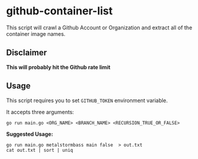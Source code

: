 # github-container-list

This script will crawl a Github Account or Organization and extract all of the container image names.

## Disclaimer

<b> This will probably hit the Github rate limit </B>


## Usage

This script requires you to set ```GITHUB_TOKEN``` environment variable.

It accepts three arguments:

```
go run main.go <ORG_NAME> <BRANCH_NAME> <RECURSION_TRUE_OR_FALSE>
```

<b> Suggested Usage: </B>
```
go run main.go metalstormbass main false  > out.txt
cat out.txt | sort | uniq
```

